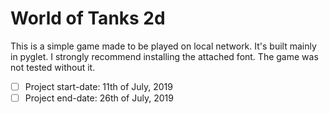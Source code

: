 # World of Tanks 2d
This is a simple game made to be played on local network.
It's built mainly in pyglet.
I strongly recommend installing the attached font. The game was not tested without it.

- [ ] Project start-date: 11th of July, 2019 
- [ ] Project end-date: 26th of July, 2019
